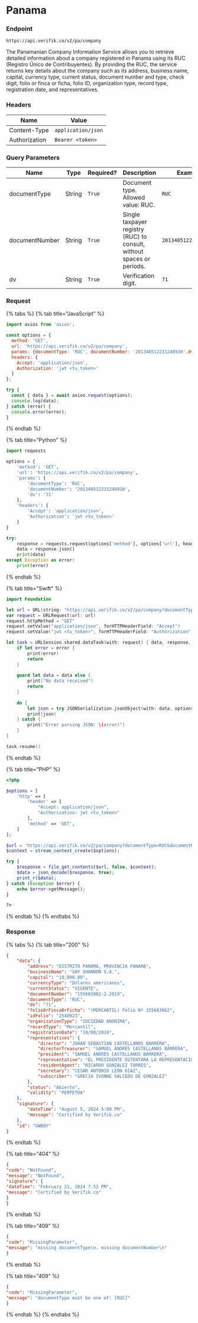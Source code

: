 # Panama

### Endpoint

```
https://api.verifik.co/v2/pa/company
```

The Panamanian Company Information Service allows you to retrieve detailed information about a company registered in Panama using its RUC (Registro Único de Contribuyentes). By providing the RUC, the service returns key details about the company such as its address, business name, capital, currency type, current status, document number and type, check digit, folio or finca or ficha, folio ID, organization type, record type, registration date, and representatives.

### **Headers**

| Name          | Value              |
| ------------- | ------------------ |
| Content-Type  | `application/json` |
| Authorization | `Bearer <token>`   |

### **Query Parameters**

<table><thead><tr><th width="188">Name</th><th width="85">Type</th><th width="109">Required?</th><th width="222">Description</th><th>Example</th></tr></thead><tbody><tr><td>documentType</td><td>String</td><td><code>True</code></td><td>Document type. Allowed value: RUC.</td><td><code>RUC</code></td></tr><tr><td>documentNumber</td><td>String</td><td><code>True</code></td><td>Single taxpayer registry (RUC) to consult, without spaces or periods.</td><td><code>201340512231248910</code></td></tr><tr><td>dv</td><td>String</td><td><code>True</code></td><td>Verification digit.</td><td><code>71</code></td></tr></tbody></table>

### Request

{% tabs %}
{% tab title="JavaScript" %}

```javascript
import axios from 'axios';

const options = {
  method: 'GET',
  url: 'https://api.verifik.co/v2/pa/company',
  params: {documentType: 'RUC', documentNumber: '201340512231248910',dv:'71'},
  headers: {
    Accept: 'application/json',
    Authorization: 'jwt <tu_token>'
  }
};

try {
  const { data } = await axios.request(options);
  console.log(data);
} catch (error) {
  console.error(error);
}
```

{% endtab %}

{% tab title="Python" %}

```python
import requests

options = {
    'method': 'GET',
    'url': 'https://api.verifik.co/v2/pa/company',
    'params': {
        'documentType': 'RUC',
        'documentNumber': '201340512231248910',
        'dv': '71'
    },
    'headers': {
        'Accept': 'application/json',
        'Authorization': 'jwt <tu_token>'
    }
}

try:
    response = requests.request(options['method'], options['url'], headers=options['headers'], params=options['params'])
    data = response.json()
    print(data)
except Exception as error:
    print(error)


```

{% endtab %}

{% tab title="Swift" %}

```swift
import Foundation

let url = URL(string: "https://api.verifik.co/v2/pa/company?documentType=RUC&documentNumber=201340512231248910&dv=71")!
var request = URLRequest(url: url)
request.httpMethod = "GET"
request.setValue("application/json", forHTTPHeaderField: "Accept")
request.setValue("jwt <tu_token>", forHTTPHeaderField: "Authorization")

let task = URLSession.shared.dataTask(with: request) { data, response, error in
    if let error = error {
        print(error)
        return
    }
    
    guard let data = data else {
        print("No data received")
        return
    }
    
    do {
        let json = try JSONSerialization.jsonObject(with: data, options: [])
        print(json)
    } catch {
        print("Error parsing JSON: \(error)")
    }
}

task.resume()


```

{% endtab %}

{% tab title="PHP" %}

```php
<?php

$options = [
    'http' => [
        'header' => [
            "Accept: application/json",
            "Authorization: jwt <tu_token>"
        ],
        'method' => 'GET',
    ]
];

$url = 'https://api.verifik.co/v2/pa/company?documentType=RUC&documentNumber=201340512231248910&dv=71';
$context = stream_context_create($options);

try {
    $response = file_get_contents($url, false, $context);
    $data = json_decode($response, true);
    print_r($data);
} catch (Exception $error) {
    echo $error->getMessage();
}

?>


```

{% endtab %}
{% endtabs %}

### **Response**

{% tabs %}
{% tab title="200" %}

```json
{
    "data": {
        "address": "DISTRITO PANAMÁ, PROVINCIA PANAMÁ",
        "businessName": "SAY SHANNON S.A.",
        "capital": "10,000.00",
        "currencyType": "Dólares americanos",
        "currentStatus": "VIGENTE",
        "documentNumber": "155683862-2-2019",
        "documentType": "RUC",
        "dv": "71",
        "folioOrFincaOrFicha": "(MERCANTIL) Folio Nº 155683862",
        "idFolio": "2540923",
        "organizationType": "SOCIEDAD ANONIMA",
        "recordType": "Mercantil",
        "registrationDate": "19/08/2019",
        "representatives": {
            "director": "JOHAN SEBASTIAN CASTELLANOS BARRERA",
            "directorTreasurer": "SAMUEL ANDRES CASTELLANOS BARRERA",
            "president": "SAMUEL ANDRÉS CASTELLANOS BARRERA",
            "representative": "EL PRESIDENTE OSTENTARÁ LA REPRESENTACIÓN LEGAL DE LA SOCIEDAD Y, EN AUSENCIA DE ESTE, LA PODRÁ EJERCER CUALQUIERA DE LOS DIGNATARIOS.",
            "residentAgent": "RICARDO GONZÁLEZ TORRES",
            "secretary": "CESAR ANTONIO LEÓN DIAZ",
            "subscriber": "GRECIA IVONNE SALCEDO DE GONZALEZ"
        },
        "status": "Abierto",
        "validity": "PERPETUA"
    },
    "signature": {
        "dateTime": "August 5, 2024 5:00 PM",
        "message": "Certified by Verifik.co"
    },
    "id": "GWBQY"
}
```

{% endtab %}

{% tab title="404" %}

```json
{
"code": "NotFound",
"message": "NotFound",
"signature": {
"dateTime": "February 21, 2024 7:52 PM",
"message": "Certified by Verifik.co"
}
}
```

{% endtab %}

{% tab title="409" %}

```json
{
"code": "MissingParameter",
"message": "missing documentType\n. missing documentNumber\n"
}
```

{% endtab %}

{% tab title="409" %}

```json
{
"code": "MissingParameter",
"message": "documentType must be one of: [RUC]"
}
```

{% endtab %}
{% endtabs %}
